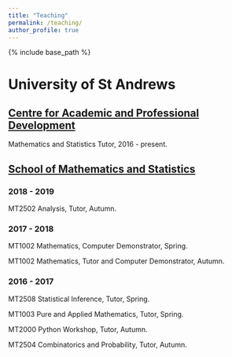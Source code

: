 ```yaml
---
title: "Teaching"
permalink: /teaching/
author_profile: true
---
```

{% include base_path %}

# University of St Andrews

## [Centre for Academic and Professional Development](https://www.st-andrews.ac.uk/capod/)
Mathematics and Statistics Tutor, 2016 - present.

## [School of Mathematics and Statistics](https://www.st-andrews.ac.uk/maths/)

### 2018 - 2019
MT2502 Analysis, Tutor, Autumn.

### 2017 - 2018
MT1002 Mathematics, Computer Demonstrator, Spring.

MT1002 Mathematics, Tutor and Computer Demonstrator, Autumn.

### 2016 - 2017
MT2508 Statistical Inference, Tutor, Spring.  

MT1003 Pure and Applied Mathematics, Tutor, Spring.

MT2000 Python Workshop, Tutor, Autumn.

MT2504 Combinatorics and Probability, Tutor, Autumn.
